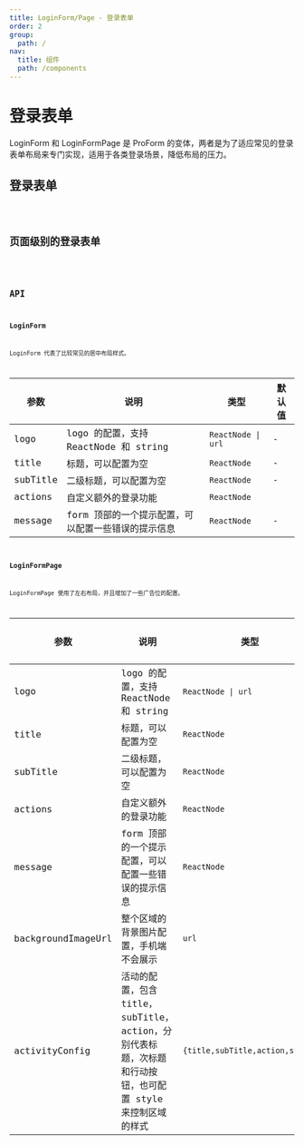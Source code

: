 ```yaml
---
title: LoginForm/Page - 登录表单
order: 2
group:
  path: /
nav:
  title: 组件
  path: /components
---
```


# 登录表单

LoginForm 和 LoginFormPage 是 ProForm 的变体，两者是为了适应常见的登录表单布局来专门实现，适用于各类登录场景，降低布局的压力。

## 登录表单

<code src="./demos/login-form" background="#f5f5f5" height="580px" title="登录表单"/>

## 页面级别的登录表单

<code src="./demos/login-form-page.tsx" background="#f5f5f5" iframe="887px" height="507px" title="页面级别的表单"/>

## API

### LoginForm

LoginForm 代表了比较常见的居中布局样式。

| 参数     | 说明                                                | 类型               | 默认值 |
| -------- | --------------------------------------------------- | ------------------ | ------ |
| logo     | logo 的配置，支持 ReactNode 和 string               | `ReactNode \| url` | -      |
| title    | 标题，可以配置为空                                  | `ReactNode`        | -      |
| subTitle | 二级标题，可以配置为空                              | `ReactNode`        | -      |
| actions  | 自定义额外的登录功能                                | `ReactNode`        |
| message  | form 顶部的一个提示配置，可以配置一些错误的提示信息 | `ReactNode`        | -      |

### LoginFormPage

LoginFormPage 使用了左右布局，并且增加了一些广告位的配置。

| 参数 | 说明 | 类型 | 默认值 |
| --- | --- | --- | --- |
| logo | logo 的配置，支持 ReactNode 和 string | `ReactNode \| url` | - |
| title | 标题，可以配置为空 | `ReactNode` | - |
| subTitle | 二级标题，可以配置为空 | `ReactNode` | - |
| actions | 自定义额外的登录功能 | `ReactNode` |
| message | form 顶部的一个提示配置，可以配置一些错误的提示信息 | `ReactNode` | - |
| backgroundImageUrl | 整个区域的背景图片配置，手机端不会展示 | `url` | - |
| activityConfig | 活动的配置，包含 title，subTitle，action，分别代表标题，次标题和行动按钮，也可配置 style 来控制区域的样式 | `{title,subTitle,action,style}` | - |
